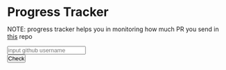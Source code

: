 # Progress Tracker

<style>
  @import url('https://fonts.googleapis.com/css?family=Muli&display=swap');
  *{
    margin: 0;padding: 0;
  }
  body {
    font - family: 'Muli', sans - serif;
    background - color: whitesmoke;
    min - height: 100 vh;
  }
  .main - form {
    display: flex;
    margin - top: 40 px;
    justify - content: center;
    align - items: center;
    height: 40 px;
    border - radius: 40 px;
    padding: 10 px;
  }
  .container - results {
    margin - top: 20 px;
    margin - right: 157 px;
    display: flex;
    justify - content: center;
    align - items: center;
    flex - direction: column;
  }
  #check - list {
    margin - top: 2 px;
  }
  #check - list li {
    position: relative;list - style - type: none;padding - left: 1.5 rem;margin - bottom: 0.5 rem;
  }
  #check - list li: before {
    content: '';
    display: block;
    position: absolute;
    left: 0;
    top: -2 px;
    width: 5 px;
    height: 11 px;
    border - width: 0 2 px 2 px 0;
    border - style: solid;
    border - color: #00a8a8; 
    transform-origin: bottom left; 
    transform: rotate(45deg); 
  } 
  # input - username {
    border: 3 px solid gray;
    height: 40 px;
    width: 300 px;
    border - radius: 50 px;
    padding: 0 px 10 px;
  }
  #btn - submit {
    background: linear - gradient(90 deg, #ef3e0f, #ffb800);
    color: white;
    margin - top: 3 px;
    margin - left: 20 px;
    border: 3 px solid salmon;
    height: 40 px;
    width: 100 px;
    border - radius: 50 px;
    padding: 0 px 10 px;
  }
  .loader {
    display: none;
    margin - left: 10 px;
    border: 5 px solid #CFC6C4;
    border - top: 5 px solid #020202;
    border-radius: 50%;
    width: 25px;
    height: 25px;
    animation: spin 0.75s linear infinite;
  }
  @keyframes spin {
    0%{ 
      transform: rotate(0deg); 
    }
    100%{ 
      transform: rotate(360deg); 
    }
    }
</style>

NOTE: progress tracker helps you in monitoring how much PR you send in [this](https://github.com/kulkultech/open-source) repo


<div class= "main-form" > 
  <input id = "input-username"
    type = "text"
    placeholder = "input github username"
    name = "reg" >
  <div class = "btn" > 
    <button id = "btn-submit" > Check </button>
  </div >
  <div class = "loader"id = "loader"> </div>
</div>
<div class = "container-results" >
  <ul id = "check-list" >


<script>
  const username = document.getElementById('input-username')
  const button = document.getElementById('btn-submit')
  const resultsContainer = document.getElementById('check-list')


  const checkPullRequests = async (value) => {
    let response = await Promise.all([
        fetch(`https://api.github.com/search/issues?q=is:merged+repo:kulkultech/open-source+author:${value}`).then(value => value.json()),
        fetch(`https://api.github.com/search/issues?q=is:issue+repo:kulkultech/open-source+author:${value}`).then(value => value.json()),
        fetch(`https://api.github.com/search/issues?q=in:comments+repo:kulkultech/open-source+author:${value}`).then(value => value.json())
    ])
    hideProgress();
    return response
  }

  const showData = () => {
      showProgress();
      checkPullRequests(username.value).then((res) => {
          console.log(res)
          const pull_requests = res[0].items.length
          const issues = res[1].items.length
          const comments = res[2].items.length

          resultsContainer.innerHTML = `
                      <li>Progress for ${username.value}</li>
                      <br/>
                      <li>Numbers of Merged Pull Requests: ${pull_requests} / 5</li>
                      <li>Numbers of Issues: ${issues} / 4</li>
                      <li>Numbers of Comments: ${comments} / 4</li>
          `
          })
      }

  showProgress = () => {
      var loader = document.getElementById("loader");
      loader.style.display = "block";
  }

  hideProgress = () => {
      var loader = document.getElementById("loader");
      loader.style.display = "none";
  }

  button.addEventListener('click', () => {
      showData()
  }) 
 </script>
